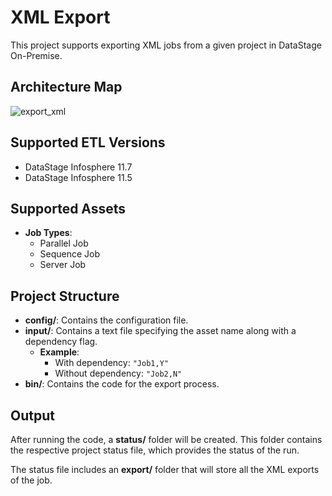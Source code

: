 # XML Export

This project supports exporting XML jobs from a given project in DataStage On-Premise.

## Architecture Map
![export_xml](https://github.com/user-attachments/assets/a2def136-7379-4286-8171-77370b3d170f)

## Supported ETL Versions
- DataStage Infosphere 11.7
- DataStage Infosphere 11.5

## Supported Assets
- **Job Types**:
  - Parallel Job
  - Sequence Job
  - Server Job

## Project Structure

- **config/**: Contains the configuration file.
- **input/**: Contains a text file specifying the asset name along with a dependency flag. 
  - **Example**:
    - With dependency: `"Job1,Y"`
    - Without dependency: `"Job2,N"`
- **bin/**: Contains the code for the export process.

## Output

After running the code, a **status/** folder will be created. This folder contains the respective project status file, which provides the status of the run. 

The status file includes an **export/** folder that will store all the XML exports of the job.
